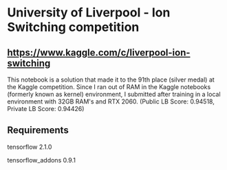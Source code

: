 # University of Liverpool - Ion Switching competition
## https://www.kaggle.com/c/liverpool-ion-switching

This notebook is a solution that made it to the 91th place (silver medal) at the Kaggle competition.
Since I ran out of RAM in the Kaggle notebooks (formerly known as kernel) environment, I submitted 
after training in a local environment with 32GB RAM's and RTX 2060.
(Public LB Score: 0.94518, Private LB Score: 0.94426)

## Requirements
tensorflow 2.1.0

tensorflow_addons 0.9.1
